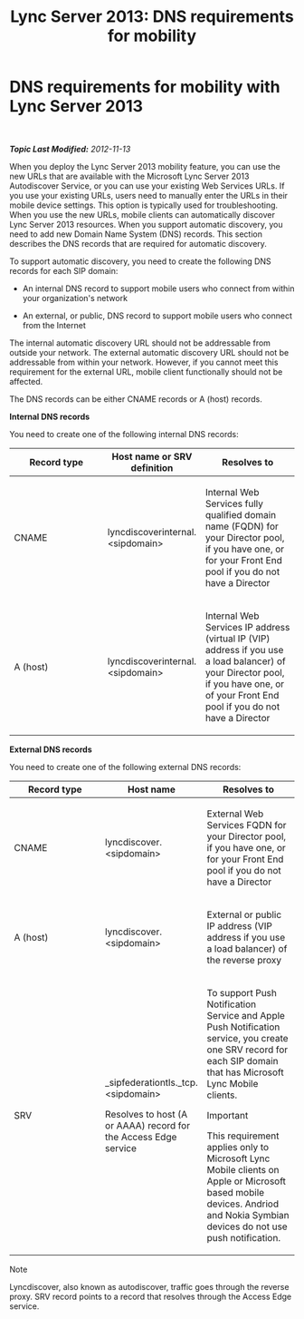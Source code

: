 ﻿---
title: 'Lync Server 2013: DNS requirements for mobility'
TOCTitle: DNS requirements for mobility
ms:assetid: df6962bc-2a16-440e-a333-022ebd14f957
ms:mtpsurl: https://technet.microsoft.com/en-us/library/Hh690040(v=OCS.15)
ms:contentKeyID: 48185624
ms.date: 07/23/2014
mtps_version: v=OCS.15
---

<div data-xmlns="http://www.w3.org/1999/xhtml">

<div class="topic" data-xmlns="http://www.w3.org/1999/xhtml" data-msxsl="urn:schemas-microsoft-com:xslt" data-cs="http://msdn.microsoft.com/en-us/">

<div data-asp="http://msdn2.microsoft.com/asp">

# DNS requirements for mobility with Lync Server 2013

</div>

<div id="mainSection">

<div id="mainBody">

<span> </span>

_**Topic Last Modified:** 2012-11-13_

When you deploy the Lync Server 2013 mobility feature, you can use the new URLs that are available with the Microsoft Lync Server 2013 Autodiscover Service, or you can use your existing Web Services URLs. If you use your existing URLs, users need to manually enter the URLs in their mobile device settings. This option is typically used for troubleshooting. When you use the new URLs, mobile clients can automatically discover Lync Server 2013 resources. When you support automatic discovery, you need to add new Domain Name System (DNS) records. This section describes the DNS records that are required for automatic discovery.

To support automatic discovery, you need to create the following DNS records for each SIP domain:

  - An internal DNS record to support mobile users who connect from within your organization's network

  - An external, or public, DNS record to support mobile users who connect from the Internet

The internal automatic discovery URL should not be addressable from outside your network. The external automatic discovery URL should not be addressable from within your network. However, if you cannot meet this requirement for the external URL, mobile client functionally should not be affected.

The DNS records can be either CNAME records or A (host) records.

**Internal DNS records**

You need to create one of the following internal DNS records:


<table>
<colgroup>
<col style="width: 33%" />
<col style="width: 33%" />
<col style="width: 33%" />
</colgroup>
<thead>
<tr class="header">
<th>Record type</th>
<th>Host name or SRV definition</th>
<th>Resolves to</th>
</tr>
</thead>
<tbody>
<tr class="odd">
<td><p>CNAME</p></td>
<td><p>lyncdiscoverinternal.&lt;sipdomain&gt;</p></td>
<td><p>Internal Web Services fully qualified domain name (FQDN) for your Director pool, if you have one, or for your Front End pool if you do not have a Director</p></td>
</tr>
<tr class="even">
<td><p>A (host)</p></td>
<td><p>lyncdiscoverinternal.&lt;sipdomain&gt;</p></td>
<td><p>Internal Web Services IP address (virtual IP (VIP) address if you use a load balancer) of your Director pool, if you have one, or of your Front End pool if you do not have a Director</p></td>
</tr>
</tbody>
</table>


**External DNS records**

You need to create one of the following external DNS records:


<table>
<colgroup>
<col style="width: 33%" />
<col style="width: 33%" />
<col style="width: 33%" />
</colgroup>
<thead>
<tr class="header">
<th>Record type</th>
<th>Host name</th>
<th>Resolves to</th>
</tr>
</thead>
<tbody>
<tr class="odd">
<td><p>CNAME</p></td>
<td><p>lyncdiscover. &lt;sipdomain&gt;</p></td>
<td><p>External Web Services FQDN for your Director pool, if you have one, or for your Front End pool if you do not have a Director</p></td>
</tr>
<tr class="even">
<td><p>A (host)</p></td>
<td><p>lyncdiscover. &lt;sipdomain&gt;</p></td>
<td><p>External or public IP address (VIP address if you use a load balancer) of the reverse proxy</p></td>
</tr>
<tr class="odd">
<td><p>SRV</p></td>
<td><p>_sipfederationtls._tcp. &lt;sipdomain&gt;</p>
<p>Resolves to host (A or AAAA) record for the Access Edge service</p></td>
<td><p>To support Push Notification Service and Apple Push Notification service, you create one SRV record for each SIP domain that has Microsoft Lync Mobile clients.</p>
<div>

> [!IMPORTANT]
> This requirement applies only to Microsoft Lync Mobile clients on Apple or Microsoft based mobile devices. Andriod and Nokia Symbian devices do not use push notification.


</div></td>
</tr>
</tbody>
</table>


<div>


> [!NOTE]
> Lyncdiscover, also known as autodiscover, traffic goes through the reverse proxy. SRV record points to a record that resolves through the Access Edge service.



</div>

</div>

<span> </span>

</div>

</div>

</div>

